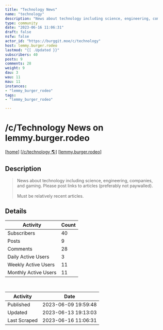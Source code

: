 ```yaml
---
title: "Technology News" 
name: "technology"
description: "News about technology including science, engineering, companies, and gaming. Please post links to articles (preferably not paywalled).Must be relatively recent articles."
type: community
date: "2023-06-16 11:06:31"
draft: false
nsfw: false
actor_id: "https://burggit.moe/c/technology"
host: lemmy.burger.rodeo
lastmod: "{[ .Updated }}"
subscribers: 40
posts: 9
comments: 28
weight: 9
dau: 3
wau: 11
mau: 11
instances:
- "lemmy_burger_rodeo"
tags: 
- "lemmy_burger_rodeo"

---
```


# /c/Technology News on lemmy.burger.rodeo

[[home](/)]
[[/c/technology 🌎](https://burggit.moe/c/technology)]
[[lemmy.burger.rodeo](/instances/lemmy_burger_rodeo)]


## Description 

<blockquote class="description">
News about technology including science, engineering, companies, and gaming. Please post links to articles (preferably not paywalled).<br><br>Must be relatively recent articles.
</blockquote>


## Details

| Activity | Count  |
|----------------------|---|
| Subscribers          | 40 |
| Posts                | 9  |
| Comments             | 28  |
| Daily Active Users   | 3  |
| Weekly Active Users  | 11  |
| Monthly Active Users | 11  |

<br>

| Activity | Date |
|----------------------|---|
| Published            | 2023-06-09 19:59:48 |
| Updated              | 2023-06-13 19:13:03 |
| Last Scraped         | 2023-06-16 11:06:31 |
